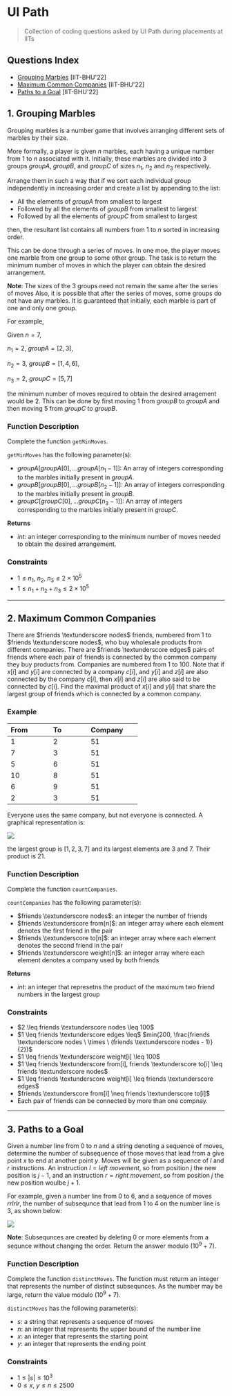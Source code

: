 # UI Path
> Collection of coding questions asked by UI Path during placements at IITs

## Questions Index

* [Grouping Marbles](#1-grouping-marbles) [IIT-BHU'22]
* [Maximum Common Companies](#2-maximum-common-companies) [IIT-BHU'22]
* [Paths to a Goal](#3-paths-to-a-goal) [IIT-BHU'22]

## 1. Grouping Marbles

Grouping marbles is a number game that involves arranging different sets of marbles by their size.

More formally, a player is given $n$ marbles, each having a unique number from $1$ to $n$ associated with it. Initially, these marbles are divided into $3$ groups $groupA$, $groupB$, and $groupC$ of sizes $n_1$, $n_2$ and $n_3$ respectively.

Arrange them in such a way that if we sort each individual group independently in increasing order and create a list by appending to the list:

* All the elements of $groupA$ from smallest to largest
* Followed by all the elements of $groupB$ from smallest to largest
* Followed by all the elements of $groupC$ from smallest to largest

then, the resultant list contains all numbers from $1$ to $n$ sorted in increasing order.

This can be done through a series of moves. In one moe, the player moves one marble from one group to some other group. The task is to return the minimum number of moves in which the player can obtain the desired arrangement.

$\textbf{Note}$: The sizes of the $3$ groups need not remain the same after the series of moves Also, it is possible that after the series of moves, some groups do not have any marbles. It is guaranteed that initially, each marble is part of one and only one group.

For example,

Given $n = 7$, 

$n_1 = 2$, $groupA = [2, 3]$, 

$n_2 = 3$, $groupB = [1, 4, 6]$,

$n_3 = 2$, $groupC = [5, 7]$

the minimum number of moves required to obtain the desired arragement would be $2$. This can be done by first moving $1$ from $groupB$ to $groupA$ and then moving $5$ from $groupC$ to $groupB$.

### Function Description

Complete the function `getMinMoves`.

`getMinMoves` has the following parameter(s):

* $groupA[groupA[0],...groupA[n_1 - 1]]$: An array of integers corresponding to the marbles initially present in $groupA$.
* $groupB[groupB[0],...groupB[n_2 - 1]]$: An array of integers corresponding to the marbles initially present in $groupB$.
* $groupC[groupC[0],...groupC[n_3 - 1]]$: An array of integers corresponding to the marbles initially present in $groupC$.

$\textbf{Returns}$

* $int$: an integer corresponding to the minimum number of moves needed to obtain the desired arrangement.

### Constraints

* $1 \leq n_1, \ n_2, \ n_3 \leq 2 \times 10^5$
* $1 \leq n_1 + n_2 + n_3 \leq 2 \times 10^5$


---

## 2. Maximum Common Companies

There are $friends \textunderscore nodes$ friends, numbered from $1$ to $friends \textunderscore nodes$, who buy wholesale products from different companies. There are $friends \textunderscore edges$ pairs of friends where each pair of friends is connected by the common company they buy products from. Companies are numbered from $1$ to $100$. Note that if $x[i]$ and $y[i]$ are connected by a company $c[i]$, and $y[i]$ and $z[i]$ are also connected by the company $c[i]$, then $x[i]$ and $z[i]$ are also said to be connected by $c[i]$. Find the maximal product of $x[i]$ and $y[i]$ that share the largest group of friends which is connected by a common company.

### Example

| From &nbsp; &nbsp; &nbsp; &nbsp; &nbsp; | To &nbsp; &nbsp; &nbsp; &nbsp; &nbsp; &nbsp; | Company &nbsp; &nbsp; &nbsp; |
| -------- | -------- | -------- |
| 1        | 2   | 51       |
| 7        | 3   | 51       |
| 5        | 6   | 51       |
| 10       | 8   | 51       |
| 6        | 9   | 51       |
| 2        | 3   | 51       |

Everyone uses the same company, but not everyone is connected. A graphical representation is:

<img src="#">

the largest group is $[1, 2, 3, 7]$ and its largest elements are $3$ and $7$. Their product is $21$.

### Function Description

Complete the function `countCompanies`.

`countCompanies` has the following parameter(s):

* $friends \textunderscore nodes$: an integer the number of friends
* $friends \textunderscore from[n]$: an integer array where each element denotes the first friend in the pair
* $friends \textunderscore to[n]$: an integer array where each element denotes the second friend in the pair
* $friends \textunderscore weight[n]$: an integer array where each element denotes a company used by both friends

$\textbf{Returns}$

* $int$: an integer that represetns the product of the maximum two friend numbers in the largest group

### Constraints

* $2 \leq friends \textunderscore nodes \leq 100$
* $1 \leq friends \textunderscore edges \leq$ $min(200, \frac{friends \textunderscore nodes \ \times \ (friends \textunderscore nodes - 1)}{2})$
* $1 \leq friends \textunderscore weight[i] \leq 100$
* $1 \leq friends \textunderscore from[i], friends \textunderscore to[i] \leq friends \textunderscore nodes$
* $1 \leq friends \textunderscore weight[i] \leq friends \textunderscore edges$
* $friends \textunderscore from[i] \neq friends \textunderscore to[i]$
* Each pair of friends can be connected by more than one compnay.

---

## 3. Paths to a Goal

Given a number line from $0$ to $n$ and a string denoting a sequence of moves, determine the number of subsequence of those moves that lead from a give point $x$ to end at another point $y$. Moves will be given as a sequence of $l$ and $r$ instructions. An instruction $l = left \ movement$, so from position $j$ the new position is $j - 1$, and an instruction $r = right \ movement$, so from position $j$ the new position woulbe $j + 1$.

For example, given a number line from $0$ to $6$, and a sequence of moves $rrlrlr$, the number of subsequnce that lead from $1$ to $4$ on the number line is $3$, as shown below:

<img src="#">

$\textbf{Note}$: Subsequnces are created by deleting $0$ or more elements from a sequnce without changing the order. Return the answer modulo $(10^9 + 7)$.

### Function Description

Complete the function `distinctMoves`. The function must returm an integer that represents the number of distinct subsequnces. As the number may be large, return the value modulo $(10^9 + 7)$.

`distinctMoves` has the following parameter(s):

* $s$: a string that represents a sequence of moves
* $n$: an integer that represents the upper bound of the number line
* $x$: an integer that represents the starting point
* $y$: an integer that represents the ending point

### Constraints

* $1 \leq |s| \leq 10^3$
* $0 \leq x, \ y \leq n \leq 2500$
